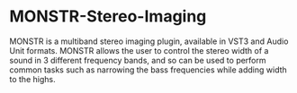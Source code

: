 # MONSTR-Stereo-Imaging
MONSTR is a multiband stereo imaging plugin, available in VST3 and Audio Unit formats. MONSTR allows the user to control the stereo width of a sound in 3 different frequency bands, and so can be used to perform common tasks such as narrowing the bass frequencies while adding width to the highs.

